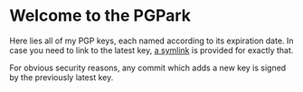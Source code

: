 # Welcome to the PGPark

Here lies all of my PGP keys, each named according to its expiration date. In case you need to link to the latest key, [a symlink](../latest.asc) is provided for exactly that.

For obvious security reasons, any commit which adds a new key is signed by the previously latest key.